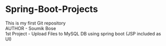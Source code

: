 # Spring-Boot-Projects
This is my first Git repository
<br>
AUTHOR - Soumik Bose
<br>
1st Project - Upload Files to MySQL DB using spring boot (JSP included as UI)
